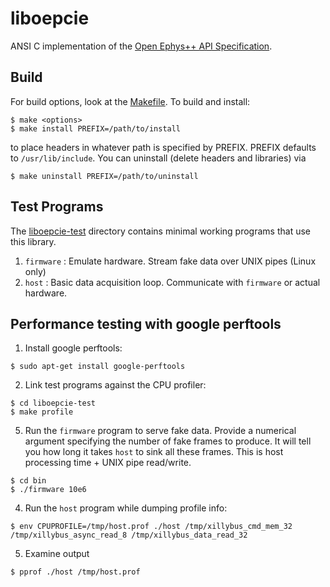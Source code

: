 # liboepcie
ANSI C implementation of the [Open Ephys++ API Specification](../spec.pdf).

## Build
For build options, look at the [Makefile](Makefile). To build and install:
```
$ make <options>
$ make install PREFIX=/path/to/install
```
to place headers in whatever path is specified by PREFIX. PREFIX defaults to
`/usr/lib/include`. You can uninstall (delete headers and libraries) via 
```
$ make uninstall PREFIX=/path/to/uninstall
```

## Test Programs
The [liboepcie-test](liboepcie-test) directory contains minimal working programs that use this library. 

1. `firmware` : Emulate hardware. Stream fake data over UNIX pipes (Linux only)
1. `host` : Basic data acquisition loop. Communicate with `firmware` or actual
   hardware.

## Performance testing with google perftools
1. Install google perftools: 
```
$ sudo apt-get install google-perftools
```
2. Link test programs against the CPU profiler: 
```
$ cd liboepcie-test
$ make profile
```
5. Run the `firmware` program to serve fake data. Provide a numerical argument
   specifying the number of fake frames to produce. It will tell you how long
   it takes `host` to sink all these frames. This is host processing time +
   UNIX pipe read/write.
```
$ cd bin
$ ./firmware 10e6
```
4. Run the `host` program while dumping profile info: 
```
$ env CPUPROFILE=/tmp/host.prof ./host /tmp/xillybus_cmd_mem_32 /tmp/xillybus_async_read_8 /tmp/xillybus_data_read_32
```
5. Examine output
```
$ pprof ./host /tmp/host.prof
```
